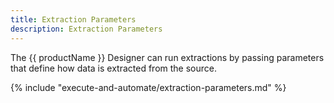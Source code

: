 ```yaml
---
title: Extraction Parameters
description: Extraction Parameters
---
```



The {{ productName }} Designer can run extractions by passing parameters that define how data is extracted from the source.

{% include "execute-and-automate/extraction-parameters.md" %}